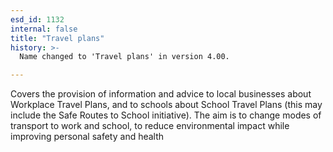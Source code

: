 ```yaml
---
esd_id: 1132
internal: false
title: "Travel plans"
history: >-
  Name changed to 'Travel plans' in version 4.00.

---
```


Covers the provision of information and advice to local businesses about Workplace Travel Plans, and to schools about School Travel Plans (this may include the Safe Routes to School initiative). The aim is to change modes of transport to work and school, to reduce environmental impact while improving personal safety and health

